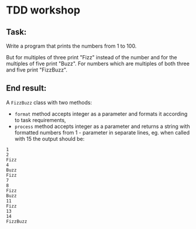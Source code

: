 # TDD workshop

## Task:

Write a program that prints the numbers from 1 to 100.

But for multiples of three print "Fizz" instead of the number and for the multiples of five print "Buzz". For numbers which are multiples of both three and five print "FizzBuzz".

## End result:

A `FizzBuzz` class with two methods:
- `format` method accepts integer as a parameter and formats it according to task requirements,
- `process` method accepts integer as a parameter and returns a string with formatted numbers from 1 - parameter in separate lines, eg. when called with 15 the output should be:

```
1
2
Fizz
4
Buzz
Fizz
7
8
Fizz
Buzz
11
Fizz
13
14
FizzBuzz
```
